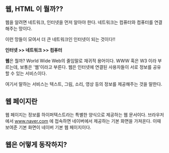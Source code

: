 ## 웹, HTML 이 뭘까??

웹을 알려면 네트워크, 인터넷을 먼저 알아야 한다. 네트워크는 컴퓨터와 컴퓨터를 연결해주는 망이다.

이런 망들이 모여서 더 큰 네트워크인 인터넷이 되는 것이다!!

**인터넷 >> 네트워크 >> 컴퓨터**

**웹**은 뭘까? World Wide Web의 줄임말로 재귀적 용어이다. WWW 혹은 W3 이라 부르는데, 보통은 '웹'이라고 부른다. 웹은 인터넷에 연결된 사용자들이 서로 정보를 공유 할 수 있는 서비스이다.

여기서 말하는 서비스는 텍스트, 그림, 소리, 영상 등의 정보를 제공해주는 것을 말한다.

## 웹 페이지란

웹 페이지는 정보를 하이퍼텍스트라는 특별한 양식으로 제공하는 웹 문서이다. 브라우저에서 www.naver.com 에 접속하면 네이버에서 제공하는 기본 화면을 가져온다. 이때 보여준 기본 화면이 네이버 기본 웹 페이지이다.

## 웹은 어떻게 동작하지? 
        